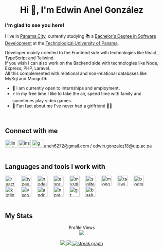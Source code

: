 <h1 align="center">Hi 👋, I'm Edwin Anel González</h1>

### I'm glad to see you here!
I live in [Panama City](https://www.google.com/search?q=ciudad+de+panama&rlz=1C1CHBF_esPA977PA977&oq=ciudad+de+panama&gs_lcrp=EgZjaHJvbWUyBggAEEUYOTIGCAEQRRg80gEIMzAyNWowajeoAgCwAgA&sourceid=chrome&ie=UTF-8), currently studying 📚 a [Bachelor's Degree in Software Development](https://fisc.utp.ac.pa/) at the [Technological University of Panama](https://utp.ac.pa/).

Developer mainly oriented to the Frontend side with technologies like React, TypeScript and Tailwind.<br/>
If you wish I can also work on the Backend side with technologies like Node, Express, PHP, Laravel.<br/>
All this complemented with relational and non-relational databases like MySql and MongoDb.

- 📢 I am currently open to internships and employment.
- ⚡ In my free time I like to take the air, spend time with family and sometimes play video games.
- 📝 Fun fact about me I've never had a girlfriend 🥴🤓

<br/>

## Connect with me
<div align="left">
  <a href="https://www.linkedin.com/in/edwin-anel-gonz%C3%A1lez-978b6a234" target="_blank">
    <img src="https://raw.githubusercontent.com/maurodesouza/profile-readme-generator/master/src/assets/icons/social/linkedin/default.svg" width="40" height="25" alt="linkedin logo"  /></a>
  <a href="https://www.instagram.com/anell.dev/" target="_blank">
    <img src="https://raw.githubusercontent.com/maurodesouza/profile-readme-generator/master/src/assets/icons/social/instagram/default.svg" width="40" height="25" alt="instagram logo"  /></a>
  <a href="mailto:aneh6272@gmail.com" target="_blank">
    <img src="https://raw.githubusercontent.com/maurodesouza/profile-readme-generator/master/src/assets/icons/social/gmail/default.svg" width="40" height="25" alt="gmail logo"  />aneh6272@gmail.com</a> /
  <a href="mailto:edwin.gonzalez18@utp.ac.pa" target="_blank">edwin.gonzalez18@utp.ac.pa</a>
</div>

<br/>

## Languages ​​and tools I work with
<div align="left">
  <img src="https://cdn.jsdelivr.net/gh/devicons/devicon/icons/react/react-original-wordmark.svg" height="33" alt="react logo"  />
  <img width="12" />
  <img src="https://cdn.jsdelivr.net/gh/devicons/devicon/icons/typescript/typescript-original.svg" height="33" alt="typescript logo"  />
  <img width="12" />
  <img src="https://cdn.simpleicons.org/nodedotjs/339933" height="33" alt="nodejs logo"  />
  <img width="12" />
  <img src="https://img.shields.io/badge/Express-000000?logo=express&logoColor=white&style=for-the-badge" height="33" alt="express logo"  />
  <img width="12" />
  <img src="https://cdn.simpleicons.org/mysql/4479A1" height="33" alt="mysql logo"  />
  <img width="12" />
  <img src="https://cdn.jsdelivr.net/gh/devicons/devicon/icons/sqlite/sqlite-original-wordmark.svg" height="33" alt="sqlite logo"  />
  <img width="12" />
  <img src="https://img.shields.io/badge/MongoDB-47A248?logo=mongodb&logoColor=white&style=for-the-badge" height="33" alt="mongodb logo"  />
  <img width="12" />
  <img src="https://img.shields.io/badge/Tailwind CSS-06B6D4?logo=tailwindcss&logoColor=black&style=for-the-badge" height="33" alt="tailwindcss logo"  />
  <img width="12" />
  <img src="https://cdn.jsdelivr.net/gh/devicons/devicon/icons/bootstrap/bootstrap-original-wordmark.svg" height="33" alt="bootstrap logo"  />
  <img width="12" />
  <img src="https://cdn.jsdelivr.net/gh/devicons/devicon/icons/kotlin/kotlin-plain-wordmark.svg" height="33" alt="kotlin logo"  />
  <img width="12" />
  <img src="https://cdn.jsdelivr.net/gh/devicons/devicon/icons/vscode/vscode-original-wordmark.svg" height="33" alt="vscode logo"  />
  <img width="12" />
  <img src="https://skillicons.dev/icons?i=androidstudio" height="33" alt="androidstudio logo"  />
  <img width="12" />
  <img src="https://cdn.jsdelivr.net/gh/devicons/devicon/icons/npm/npm-original-wordmark.svg" height="33" alt="npm logo"  />
  <img width="12" />
  <img src="https://cdn.jsdelivr.net/gh/devicons/devicon/icons/git/git-plain-wordmark.svg" height="33" alt="git logo"  />
  <img width="12" />
  <img src="https://cdn.jsdelivr.net/gh/devicons/devicon/icons/bash/bash-original.svg" height="33" alt="bash logo"  />
</div>

<br/>

## My Stats

<div align="center">
  Profile Views <br/>
  <img src="https://profile-counter.glitch.me/Anell-dev/count.svg?"  />
</div>

<br/>

<div align="center">
  <a href="https://github.com/anuraghazra/github-readme-stats#gh-dark-mode-only">
    <img src="https://github-readme-stats.vercel.app/api/top-langs/?username=Anell-dev&layout=compact&langs_count=8&hide=jupyter%20notebook&card_width=330&theme=dark#gh-dark-mode-only" />
  </a>
    <a href="https://github.com/anuraghazra/github-readme-stats#gh-dark-mode-only" >
    <img src="https://github-readme-stats.vercel.app/api?username=Anell-dev&layout=compact&show_icons=true&theme=dark#gh-dark-mode-only" />
  </a>
  <a href="https://github.com/anuraghazra/github-readme-stats#gh-dark-mode-only">
    <img src="https://streak-stats.demolab.com?user=Anell-dev&locale=en&mode=daily&theme=dark&hide_border=false&border_radius=5&order=3" alt="streak graph" />
  </a>
</div>
